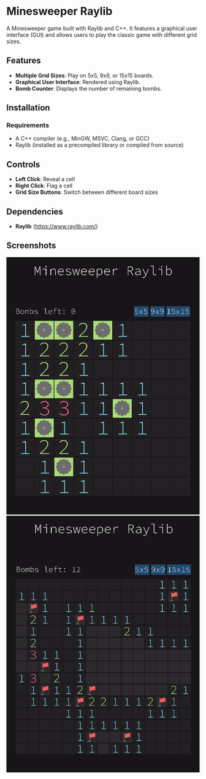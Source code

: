 # Minesweeper Raylib

A Minesweeper game built with Raylib and C++. It features a graphical user interface (GUI) and allows users to play the classic game with different grid sizes.

## Features
- **Multiple Grid Sizes**: Play on 5x5, 9x9, or 15x15 boards.
- **Graphical User Interface**: Rendered using Raylib.
- **Bomb Counter**: Displays the number of remaining bombs.


## Installation
### Requirements
- A C++ compiler (e.g., MinGW, MSVC, Clang, or GCC)
- Raylib (installed as a precompiled library or compiled from source)

## Controls
- **Left Click**: Reveal a cell
- **Right Click**: Flag a cell
- **Grid Size Buttons**: Switch between different board sizes

## Dependencies
- **Raylib** (https://www.raylib.com/)

## Screenshots
![Screenshot1](pics/1.png)
![Screenshot2](pics/2.png)


